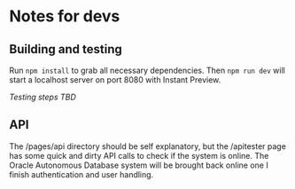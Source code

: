 # Notes for devs

## Building and testing

Run `npm install` to grab all necessary dependencies. Then `npm run dev` will start a localhost server on port 8080 with Instant Preview.

_Testing steps TBD_

## API 

The /pages/api directory should be self explanatory, but the /apitester page has some quick and dirty API calls to check if the system is online. The Oracle Autonomous Database system will be brought back online one I finish authentication and user handling.
